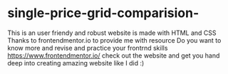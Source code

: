# single-price-grid-comparision-
This is an user friendy and robust website is made with HTML and CSS 
Thanks to frontendmentor.io to provide me with resource
Do you want to know more and revise and practice your 
frontrnd skills
https://www.frontendmentor.io/
check out the website and get you hand deep into creating amazing
website like I did :) 
